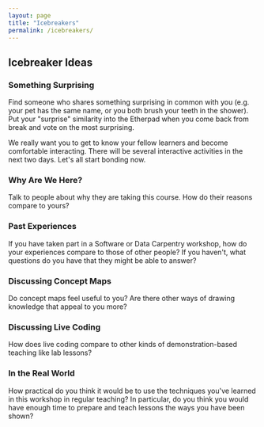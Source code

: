 ```yaml
---
layout: page
title: "Icebreakers"
permalink: /icebreakers/
---
```


## Icebreaker Ideas

### Something Surprising

Find someone who shares something surprising in common with you (e.g. your pet has the same name,
or you both brush your teeth in the shower). Put your "surprise" similarity into the Etherpad when
you come back from break and vote on the most surprising.

We really want you to get to know your fellow learners and become comfortable interacting. There
will be several interactive activities in the next two days. Let's all start bonding now.

### Why Are We Here?  

Talk to people about why they are taking this course.
How do their reasons compare to yours?

### Past Experiences

If you have taken part in a Software or Data Carpentry workshop,
how do your experiences compare to those of other people?
If you haven't,
what questions do you have that they might be able to answer?

### Discussing Concept Maps

Do concept maps feel useful to you?
Are there other ways of drawing knowledge that appeal to you more?

### Discussing Live Coding

How does live coding compare to other kinds of demonstration-based teaching
like lab lessons?

### In the Real World

How practical do you think it would be to use the techniques you've learned in this workshop
in regular teaching?
In particular,
do you think you would have enough time to prepare and teach lessons
the ways you have been shown?
